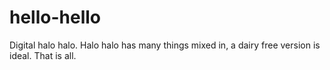 # hello-hello
Digital halo halo. 
Halo halo has many things mixed in, a dairy free version is ideal.
That is all. 
